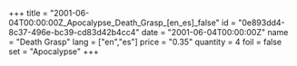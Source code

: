 +++
title = "2001-06-04T00:00:00Z_Apocalypse_Death_Grasp_[en_es]_false"
id = "0e893dd4-8c37-496e-bc39-cd83d42b4cc4"
date = "2001-06-04T00:00:00Z"
name = "Death Grasp"
lang = ["en","es"]
price = "0.35"
quantity = 4
foil = false
set = "Apocalypse"
+++

